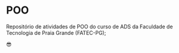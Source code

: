 # POO

Repositório de atividades de POO do curso de ADS da Faculdade de Tecnologia de Praia Grande (FATEC-PG);

😎
